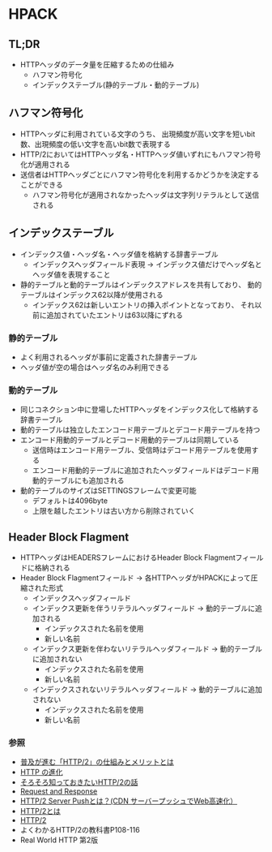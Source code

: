 # HPACK
## TL;DR
- HTTPヘッダのデータ量を圧縮するための仕組み
  - ハフマン符号化
  - インデックステーブル(静的テーブル・動的テーブル)

## ハフマン符号化
- HTTPヘッダに利用されている文字のうち、
  出現頻度が高い文字を短いbit数、出現頻度の低い文字を高いbit数で表現する
- HTTP/2においてはHTTPヘッダ名・HTTPヘッダ値いずれにもハフマン符号化が適用される
- 送信者はHTTPヘッダごとにハフマン符号化を利用するかどうかを決定することができる
  - ハフマン符号化が適用されなかったヘッダは文字列リテラルとして送信される

## インデックステーブル
- インデックス値・ヘッダ名・ヘッダ値を格納する辞書テーブル
  - インデックスヘッダフィールド表現 -> インデックス値だけでヘッダ名とヘッダ値を表現すること
- 静的テーブルと動的テーブルはインデックスアドレスを共有しており、
  動的テーブルはインデックス62以降が使用される
  - インデックス62は新しいエントリの挿入ポイントとなっており、
    それ以前に追加されていたエントリは63以降にずれる

### 静的テーブル
- よく利用されるヘッダが事前に定義された辞書テーブル
- ヘッダ値が空の場合はヘッダ名のみ利用できる

### 動的テーブル
- 同じコネクション中に登場したHTTPヘッダをインデックス化して格納する辞書テーブル
- 動的テーブルは独立したエンコード用テーブルとデコード用テーブルを持つ
- エンコード用動的テーブルとデコード用動的テーブルは同期している
  - 送信時はエンコード用テーブル、受信時はデコード用テーブルを使用する
  - エンコード用動的テーブルに追加されたヘッダフィールドはデコード用動的テーブルにも追加される
- 動的テーブルのサイズはSETTINGSフレームで変更可能
  - デフォルトは4096byte
  - 上限を越したエントリは古い方から削除されていく

## Header Block Flagment
- HTTPヘッダはHEADERSフレームにおけるHeader Block Flagmentフィールドに格納される
- Header Block Flagmentフィールド -> 各HTTPヘッダがHPACKによって圧縮された形式
  - インデックスヘッダフィールド
  - インデックス更新を伴うリテラルヘッダフィールド -> 動的テーブルに追加される
    - インデックスされた名前を使用
    - 新しい名前
  - インデックス更新を伴わないリテラルヘッダフィールド -> 動的テーブルに追加されない
    - インデックスされた名前を使用
    - 新しい名前
  - インデックスされないリテラルヘッダフィールド -> 動的テーブルに追加されない
    - インデックスされた名前を使用
    - 新しい名前

### 参照
- [普及が進む「HTTP/2」の仕組みとメリットとは](https://knowledge.sakura.ad.jp/7734/)
- [HTTP の進化](https://developer.mozilla.org/ja/docs/Web/HTTP/Basics_of_HTTP/Evolution_of_HTTP)
- [そろそろ知っておきたいHTTP/2の話](https://qiita.com/mogamin3/items/7698ee3336c70a482843)
- [Request and Response](https://youtu.be/0cmXVXMdbs8)
- [HTTP/2 Server Pushとは？(CDN サーバープッシュでWeb高速化）](https://blog.redbox.ne.jp/http2-server-push-cdn.html)
- [HTTP/2とは](https://www.nic.ad.jp/ja/newsletter/No68/0800.html)
- [HTTP/2](https://hpbn.co/http2/#binary-framing-layer)
- よくわかるHTTP/2の教科書P108-116
- Real World HTTP 第2版
